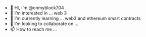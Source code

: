 - 👋 Hi, I’m @onmyblock704
- 👀 I’m interested in ... web 3
- 🌱 I’m currently learning ... web3 and ethereum smart contracts 
- 💞️ I’m looking to collaborate on ...
- 📫 How to reach me ...

<!---
onmyblock704/onmyblock704 is a ✨ special ✨ repository because its `README.md` (this file) appears on your GitHub profile.
You can click the Preview link to take a look at your changes.
--->
